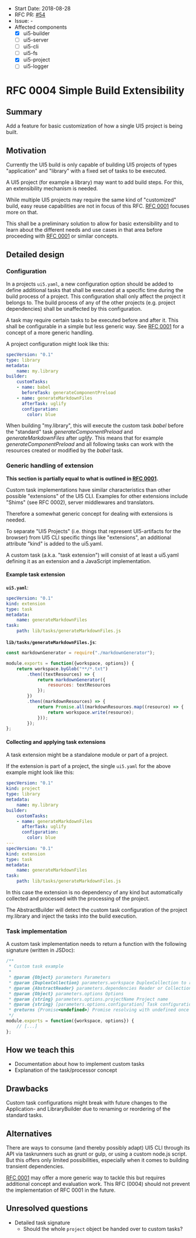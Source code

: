 - Start Date: 2018-08-28
- RFC PR: [#54](https://github.com/UI5/cli/pull/54)
- Issue: -
- Affected components
    + [x] ui5-builder
    + [ ] ui5-server
    + [ ] ui5-cli
    + [ ] ui5-fs
    + [x] ui5-project
    + [ ] ui5-logger

# RFC 0004 Simple Build Extensibility
## Summary
Add a feature for basic customization of how a single UI5 project is being built.

## Motivation
Currently the UI5 build is only capable of building UI5 projects of types "application" and "library" with a fixed set of tasks to be executed.

A UI5 project (for example a library) may want to add build steps. For this, an extensibility mechanism is needed.

While multiple UI5 projects may require the same kind of "customized" build, easy reuse capabilities are not in focus of this RFC. [RFC 0001](https://github.com/UI5/cli/pull/4) focuses more on that.

This shall be a preliminary solution to allow for basic extensibility and to learn about the different needs and use cases in that area before proceeding with [RFC 0001](https://github.com/UI5/cli/pull/4) or similar concepts.

## Detailed design
### Configuration
In a projects `ui5.yaml`, a new configuration option should be added to define additional tasks that shall be executed at a specific time during the build process of a project. This configuration shall only affect the project it belongs to. The build process of any of the other projects (e.g. project dependencies) shall be unaffected by this configuration.

A task may require certain tasks to be executed before and after it. This shall be configurable in a simple but less generic way. See [RFC 0001](https://github.com/UI5/cli/pull/4) for a concept of a more generic handling.

A project configuration might look like this:
```yaml
specVersion: "0.1"
type: library
metadata:
    name: my.library
builder:
    customTasks:
    - name: babel
      beforeTask: generateComponentPreload
    - name: generateMarkdownFiles
      afterTask: uglify
      configuration:
        color: blue
```

When building "my.library", this will execute the custom task *babel* before the "standard" task *generateComponentPreload* and *generateMarkdownFiles* after *uglify*. This means that for example *generateComponentPreload* and all following tasks can work with the resources created or modified by the *babel* task.

### Generic handling of extension
**This section is partially equal to what is outlined in [RFC 0001](https://github.com/UI5/cli/blob/rfc-type-ext/rfcs/0001-type-extensibility.md#generic-handling-of-extension).**

Custom task implementations have similar characteristics than other possible "extensions" of the UI5 CLI. Examples for other extensions include "Shims" (see RFC 0002), server middlewares and translators.

Therefore a somewhat generic concept for dealing with extensions is needed.

To separate "UI5 Projects" (i.e. things that represent UI5-artifacts for the browser) from UI5 CLI specific things like "extensions", an additional attribute "kind" is added to the ui5.yaml.

A custom task (a.k.a. "task extension") will consist of at least a ui5.yaml defining it as an extension and a JavaScript implementation.

#### Example task extension
**`ui5.yaml`**:
```yaml
specVersion: "0.1"
kind: extension
type: task
metadata:
    name: generateMarkdownFiles
task:
    path: lib/tasks/generateMarkdownFiles.js
```

**`lib/tasks/generateMarkdownFiles.js`**:
```js
const markdownGenerator = require("./markdownGenerator");

module.exports = function({workspace, options}) {
    return workspace.byGlob("**/*.txt")
        .then((textResources) => {
            return markdownGenerator({
                resources: textResources
            });
        })
        .then((markdownResources) => {
            return Promise.all(markdownResources.map((resource) => {
                return workspace.write(resource);
            }));
        });
};
```

#### Collecting and applying task extensions
A task extension might be a standalone module or part of a project.

If the extension is part of a project, the single `ui5.yaml` for the above example might look like this:

```yaml
specVersion: "0.1"
kind: project
type: library
metadata:
    name: my.library
builder:
    customTasks:
    - name: generateMarkdownFiles
      afterTask: uglify
      configuration:
        color: blue
---
specVersion: "0.1"
kind: extension
type: task
metadata:
    name: generateMarkdownFiles
task:
    path: lib/tasks/generateMarkdownFiles.js
```

In this case the extension is no dependency of any kind but automatically collected and processed with the processing of the project.

The AbstractBuilder will detect the custom task configuration of the project my.library and inject the tasks into the build execution.


### Task implementation
A custom task implementation needs to return a function with the following signature (written in JSDoc):

```js
/**
 * Custom task example
 *
 * @param {Object} parameters Parameters
 * @param {DuplexCollection} parameters.workspace DuplexCollection to read and write files
 * @param {AbstractReader} parameters.dependencies Reader or Collection to read dependency files
 * @param {Object} parameters.options Options
 * @param {string} parameters.options.projectName Project name
 * @param {string} [parameters.options.configuration] Task configuration if given in ui5.yaml
 * @returns {Promise<undefined>} Promise resolving with undefined once data has been written
 */
module.exports = function({workspace, options}) {
    // [...]
};
```

## How we teach this
- Documentation about how to implement custom tasks
- Explanation of the task/processor concept

## Drawbacks
Custom task configurations might break with future changes to the Application- and LibraryBuilder due to renaming or reordering of the standard tasks.

## Alternatives
There are ways to consume (and thereby possibly adapt) UI5 CLI through its API via taskrunners such as grunt or gulp, or using a custom node.js script. But this offers only limited possibilities, especially when it comes to building transient dependencies.

[RFC 0001](https://github.com/UI5/cli/pull/4) may offer a more generic way to tackle this but requires additional concept and evaluation work. This RFC (0004) should not prevent the implementation of RFC 0001 in the future.

## Unresolved questions
- Detailed task signature
    + Should the whole `project` object be handed over to custom tasks?

